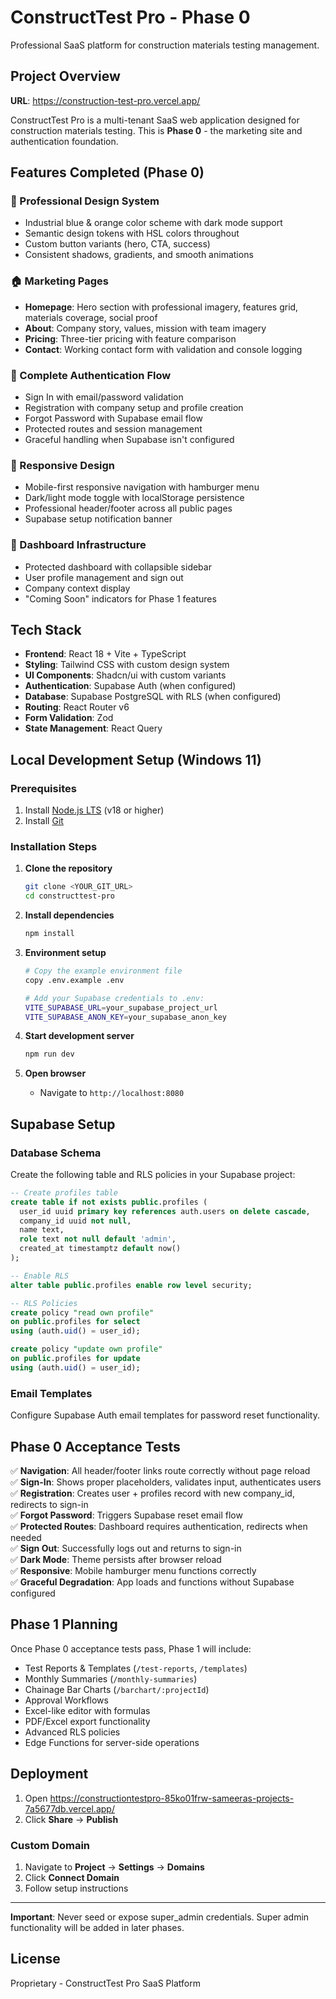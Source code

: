 # ConstructTest Pro - Phase 0

Professional SaaS platform for construction materials testing management.

## Project Overview

**URL**: https://construction-test-pro.vercel.app/

ConstructTest Pro is a multi-tenant SaaS web application designed for construction materials testing. This is **Phase 0** - the marketing site and authentication foundation.

## Features Completed (Phase 0)

### 🎨 Professional Design System
- Industrial blue & orange color scheme with dark mode support
- Semantic design tokens with HSL colors throughout
- Custom button variants (hero, CTA, success)
- Consistent shadows, gradients, and smooth animations

### 🏠 Marketing Pages
- **Homepage**: Hero section with professional imagery, features grid, materials coverage, social proof
- **About**: Company story, values, mission with team imagery
- **Pricing**: Three-tier pricing with feature comparison
- **Contact**: Working contact form with validation and console logging

### 🔐 Complete Authentication Flow
- Sign In with email/password validation
- Registration with company setup and profile creation
- Forgot Password with Supabase email flow
- Protected routes and session management
- Graceful handling when Supabase isn't configured

### 📱 Responsive Design
- Mobile-first responsive navigation with hamburger menu
- Dark/light mode toggle with localStorage persistence
- Professional header/footer across all public pages
- Supabase setup notification banner

### 🏢 Dashboard Infrastructure
- Protected dashboard with collapsible sidebar
- User profile management and sign out
- Company context display
- "Coming Soon" indicators for Phase 1 features

## Tech Stack

- **Frontend**: React 18 + Vite + TypeScript
- **Styling**: Tailwind CSS with custom design system
- **UI Components**: Shadcn/ui with custom variants
- **Authentication**: Supabase Auth (when configured)
- **Database**: Supabase PostgreSQL with RLS (when configured)
- **Routing**: React Router v6
- **Form Validation**: Zod
- **State Management**: React Query

## Local Development Setup (Windows 11)

### Prerequisites
1. Install [Node.js LTS](https://nodejs.org/) (v18 or higher)
2. Install [Git](https://git-scm.com/)

### Installation Steps

1. **Clone the repository**
   ```bash
   git clone <YOUR_GIT_URL>
   cd constructtest-pro
   ```

2. **Install dependencies**
   ```bash
   npm install
   ```

3. **Environment setup**
   ```bash
   # Copy the example environment file
   copy .env.example .env

   # Add your Supabase credentials to .env:
   VITE_SUPABASE_URL=your_supabase_project_url
   VITE_SUPABASE_ANON_KEY=your_supabase_anon_key
   ```

4. **Start development server**
   ```bash
   npm run dev
   ```

5. **Open browser**
   - Navigate to `http://localhost:8080`

## Supabase Setup

### Database Schema

Create the following table and RLS policies in your Supabase project:

```sql
-- Create profiles table
create table if not exists public.profiles (
  user_id uuid primary key references auth.users on delete cascade,
  company_id uuid not null,
  name text,
  role text not null default 'admin',
  created_at timestamptz default now()
);

-- Enable RLS
alter table public.profiles enable row level security;

-- RLS Policies
create policy "read own profile"
on public.profiles for select
using (auth.uid() = user_id);

create policy "update own profile"
on public.profiles for update
using (auth.uid() = user_id);
```

### Email Templates
Configure Supabase Auth email templates for password reset functionality.

## Phase 0 Acceptance Tests

✅ **Navigation**: All header/footer links route correctly without page reload  
✅ **Sign-In**: Shows proper placeholders, validates input, authenticates users  
✅ **Registration**: Creates user + profiles record with new company_id, redirects to sign-in  
✅ **Forgot Password**: Triggers Supabase reset email flow  
✅ **Protected Routes**: Dashboard requires authentication, redirects when needed  
✅ **Sign Out**: Successfully logs out and returns to sign-in  
✅ **Dark Mode**: Theme persists after browser reload  
✅ **Responsive**: Mobile hamburger menu functions correctly  
✅ **Graceful Degradation**: App loads and functions without Supabase configured  

## Phase 1 Planning

Once Phase 0 acceptance tests pass, Phase 1 will include:
- Test Reports & Templates (`/test-reports`, `/templates`)
- Monthly Summaries (`/monthly-summaries`)
- Chainage Bar Charts (`/barchart/:projectId`)
- Approval Workflows
- Excel-like editor with formulas
- PDF/Excel export functionality
- Advanced RLS policies
- Edge Functions for server-side operations

## Deployment

1. Open https://constructiontestpro-85ko01frw-sameeras-projects-7a5677db.vercel.app/
2. Click **Share** → **Publish**

### Custom Domain
1. Navigate to **Project** → **Settings** → **Domains**
2. Click **Connect Domain**
3. Follow setup instructions

---

**Important**: Never seed or expose super_admin credentials. Super admin functionality will be added in later phases.

## License

Proprietary - ConstructTest Pro SaaS Platform
